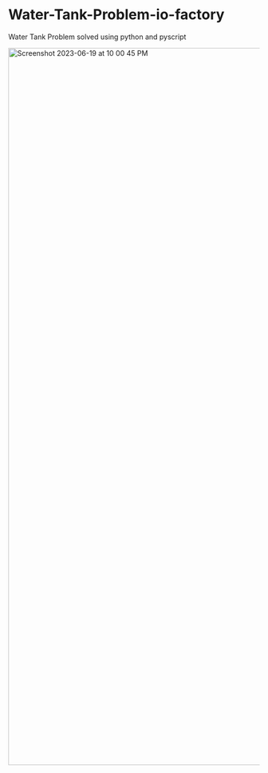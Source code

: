 # Water-Tank-Problem-io-factory
Water Tank Problem solved using python and pyscript

<img width="1440" alt="Screenshot 2023-06-19 at 10 00 45 PM" src="https://github.com/Aditya7r/Water-Tank-Problem-io-factory/assets/113331794/1084c45a-6de6-41bb-96d4-480596ae77c0">
